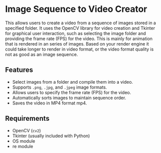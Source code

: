 # Image Sequence to Video Creator

This allows users to create a video from a sequence of images stored in a specified folder. It uses the OpenCV library for video creation and Tkinter for graphical user interaction, such as selecting the image folder and providing the frame rate (FPS) for the video. This is mainly for animation that is rendered in an series of images. Based on your render engine it could take longer to render in video format, or the video format quality is not as good as an image sequence.

## Features

- Select images from a folder and compile them into a video.
- Supports `.png`, `.jpg`, and `.jpeg` image formats.
- Allows users to specify the frame rate (FPS) for the video.
- Automatically sorts images to maintain sequence order.
- Saves the video in MP4 format mp4.
 
## Requirements

- OpenCV (`cv2`)
- Tkinter (usually included with Python)
- OS module
- re module


